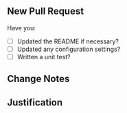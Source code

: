 ## New Pull Request

Have you:

-   [ ] Updated the README if necessary?
-   [ ] Updated any configuration settings?
-   [ ] Written a unit test?

## Change Notes

## Justification
